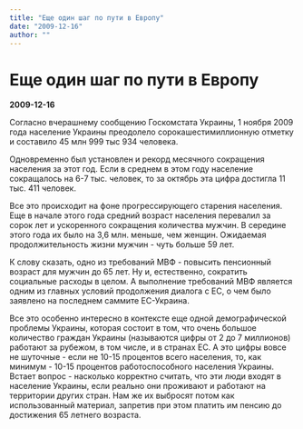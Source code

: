 ```yaml
---
title: "Еще один шаг по пути в Европу"
date: "2009-12-16"
author: ""
---
```


# Еще один шаг по пути в Европу

**2009-12-16** 

Согласно вчерашнему сообщению Госкомстата Украины, 1 ноября 2009 года население Украины преодолело сорокашестимиллионную отметку и составило 45 млн 999 тыс 934 человека.

Одновременно был установлен и рекорд месячного сокращения населения за этот год. Если в среднем в этом году население сокращалось на 6-7 тыс. человек, то за октябрь эта цифра достигла 11 тыс. 411 человек.

Все это происходит на фоне прогрессирующего старения населения. Еще в начале этого года средний возраст населения перевалил за сорок лет и ускоренного сокращения количества мужчин. В середине этого года их было на 3,6 млн. меньше, чем женщин. Ожидаемая продолжительность жизни мужчин - чуть больше 59 лет.

К слову сказать, одно из требований МВФ - повысить пенсионный возраст для мужчин до 65 лет. Ну и, естественно, сократить социальные расходы в целом. А выполнение требований МВФ является одним из главных условий продолжения диалога с ЕС, о чем было заявлено на последнем саммите ЕС-Украина.

Все это особенно интересно в контексте еще одной демографической проблемы Украины, которая состоит в том, что очень большое количество граждан Украины (называются цифры от 2 до 7 миллионов) работают за рубежом, в том числе, и в странах ЕС. А это цифры вовсе не шуточные - если не 10-15 процентов всего населения, то, как минимум - 10-15 процентов работоспособного населения Украины. Встает вопрос - насколько корректно считать, что эти люди входят в население Украины, если реально они проживают и работают на территории других стран. Нам же их выбросят потом как использованный материал, запретив при этом платить им пенсию до достижения 65 летнего возраста.